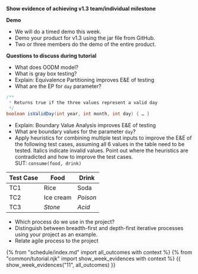 **Show evidence of achieving v1.3 team/individual milestone**

**Demo**
* We will do a timed demo this week.
* Demo your product for v1.3 using the jar file from GitHub.
* Two or three members do the demo of the entire product. 
  
**Questions to discuss during tutorial**
-	What does OODM model?
-	What is gray box testing?
-	Explain: Equivalence Partitioning improves E&E of testing
-	What are the EP for `day` parameter?
```java
/** 
 * Returns true if the three values represent a valid day
 */
boolean isValidDay(int year, int month, int day) { … }
```
-	Explain: Boundary Value Analysis improves E&E of testing
-	What are boundary values for the parameter `day`?
- 	Apply heuristics for combining multiple test inputs to improve the E&E of the following test cases, assuming all 6 values in the table need to be tested. Italics indicate invalid values. Point out where the heuristics are contradicted and how to improve the test cases. <br>
SUT: `consume(food, drink)`

|    Test   Case    |    Food           |    Drink     |
|-------------------|-------------------|--------------|
|    TC1            |    Rice           |    Soda      |
|    TC2            |    Ice   cream    |    _Poison_  |
|    TC3            |    _Stone_        |    _Acid_    |

- Which process do we use in the project?
- Distinguish between breadth-first and depth-first iterative processes using your project as an example.
- Relate agile process to the project


{% from "schedule/index.md" import all_outcomes with context %}
{% from "common/tutorial.njk" import  show_week_evidences with context %}
{{ show_week_evidences("11", all_outcomes) }}